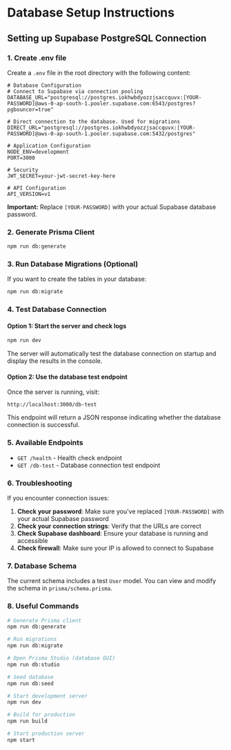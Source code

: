 # Database Setup Instructions

## Setting up Supabase PostgreSQL Connection

### 1. Create .env file

Create a `.env` file in the root directory with the following content:

```env
# Database Configuration
# Connect to Supabase via connection pooling
DATABASE_URL="postgresql://postgres.iokhwbdyozzjsaccquvx:[YOUR-PASSWORD]@aws-0-ap-south-1.pooler.supabase.com:6543/postgres?pgbouncer=true"

# Direct connection to the database. Used for migrations
DIRECT_URL="postgresql://postgres.iokhwbdyozzjsaccquvx:[YOUR-PASSWORD]@aws-0-ap-south-1.pooler.supabase.com:5432/postgres"

# Application Configuration
NODE_ENV=development
PORT=3000

# Security
JWT_SECRET=your-jwt-secret-key-here

# API Configuration
API_VERSION=v1
```

**Important:** Replace `[YOUR-PASSWORD]` with your actual Supabase database password.

### 2. Generate Prisma Client

```bash
npm run db:generate
```

### 3. Run Database Migrations (Optional)

If you want to create the tables in your database:

```bash
npm run db:migrate
```

### 4. Test Database Connection

#### Option 1: Start the server and check logs

```bash
npm run dev
```

The server will automatically test the database connection on startup and display the results in the console.

#### Option 2: Use the database test endpoint

Once the server is running, visit:

```
http://localhost:3000/db-test
```

This endpoint will return a JSON response indicating whether the database connection is successful.

### 5. Available Endpoints

- `GET /health` - Health check endpoint
- `GET /db-test` - Database connection test endpoint

### 6. Troubleshooting

If you encounter connection issues:

1. **Check your password**: Make sure you've replaced `[YOUR-PASSWORD]` with your actual Supabase password
2. **Check your connection strings**: Verify that the URLs are correct
3. **Check Supabase dashboard**: Ensure your database is running and accessible
4. **Check firewall**: Make sure your IP is allowed to connect to Supabase

### 7. Database Schema

The current schema includes a test `User` model. You can view and modify the schema in `prisma/schema.prisma`.

### 8. Useful Commands

```bash
# Generate Prisma client
npm run db:generate

# Run migrations
npm run db:migrate

# Open Prisma Studio (database GUI)
npm run db:studio

# Seed database
npm run db:seed

# Start development server
npm run dev

# Build for production
npm run build

# Start production server
npm start
```
